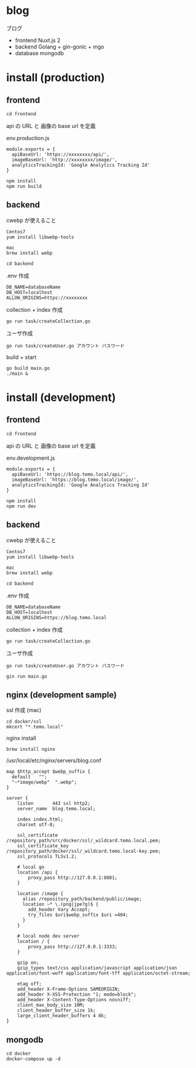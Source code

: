 # blog

ブログ

- frontend Nuxt.js 2
- backend Golang + gin-gonic + mgo
- database mongodb

# install (production)

## frontend

```
cd frontend
```

api の URL と 画像の base url を定義

env.production.js

```
module.exports = {
  apiBaseUrl: 'https://xxxxxxxx/api/',
  imageBaseUrl: 'http://xxxxxxxx/image/',
  analyticsTrackingId: 'Google Analytics Tracking Id'
}
```

```
npm install
npm run build
```

## backend

cwebp が使えること

```
Centos7
yum install libwebp-tools

mac
brew install webp
```

```
cd backend
```

.env 作成

```
DB_NAME=databaseName
DB_HOST=localhost
ALLOW_ORIGINS=https://xxxxxxxx
```

collection + index 作成

```
go run task/createCollection.go
```

ユーザ作成

```
go run task/createUser.go アカウント パスワード
```

build + start

```
go build main.go
./main &
```

# install (development)

## frontend

```
cd frontend
```

api の URL と 画像の base url を定義

env.development.js

```
module.exports = {
  apiBaseUrl: 'https://blog.temo.local/api/',
  imageBaseUrl: 'https://blog.temo.local/image/',
  analyticsTrackingId: 'Google Analytics Tracking Id'
}
```

```
npm install
npm run dev
```

## backend

cwebp が使えること

```
Centos7
yum install libwebp-tools

mac
brew install webp
```

```
cd backend
```

.env 作成

```
DB_NAME=databaseName
DB_HOST=localhost
ALLOW_ORIGINS=https://blog.temo.local
```

collection + index 作成

```
go run task/createCollection.go
```

ユーザ作成

```
go run task/createUser.go アカウント パスワード
```

```
gin run main.go
```

## nginx (development sample)

ssl 作成 (mac)

```
cd docker/ssl
mkcert "*.temo.local"
```

nginx install

```
brew install nginx
```

/usr/local/etc/nginx/servers/blog.conf

```
map $http_accept $webp_suffix {
  default   "";
  "~*image/webp"  ".webp";
}

server {
    listen       443 ssl http2;
    server_name  blog.temo.local;

    index index.html;
    charset utf-8;

    ssl_certificate /repository_path/src/docker/ssl/_wildcard.temo.local.pem;
    ssl_certificate_key /repository_path/docker/ssl/_wildcard.temo.local-key.pem;
    ssl_protocols TLSv1.2;

    # local go
    location /api {
        proxy_pass http://127.0.0.1:8081;
    }

    location /image {
      alias /repository_path/backend/public/image;
      location ~* \.(png|jpe?g)$ {
        add_header Vary Accept;
        try_files $uri$webp_suffix $uri =404;
      }
    }

    # local node dev server
    location / {
        proxy_pass http://127.0.0.1:3333;
    }

    gzip on;
    gzip_types text/css application/javascript application/json application/font-woff application/font-tff application/octet-stream;

    etag off;
    add_header X-Frame-Options SAMEORIGIN;
    add_header X-XSS-Protection "1; mode=block";
    add_header X-Content-Type-Options nosniff;
    client_max_body_size 10M;
    client_header_buffer_size 1k;
    large_client_header_buffers 4 8k;
}
```

## mongodb

```
cd docker
docker-compose up -d
```
